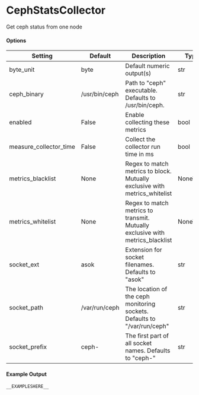 <!--This file was generated from the python source
Please edit the source to make changes
-->
CephStatsCollector
=====

Get ceph status from one node

#### Options

Setting | Default | Description | Type
--------|---------|-------------|-----
byte_unit | byte | Default numeric output(s) | str
ceph_binary | /usr/bin/ceph | Path to "ceph" executable. Defaults to /usr/bin/ceph. | str
enabled | False | Enable collecting these metrics | bool
measure_collector_time | False | Collect the collector run time in ms | bool
metrics_blacklist | None | Regex to match metrics to block. Mutually exclusive with metrics_whitelist | NoneType
metrics_whitelist | None | Regex to match metrics to transmit. Mutually exclusive with metrics_blacklist | NoneType
socket_ext | asok | Extension for socket filenames. Defaults to "asok" | str
socket_path | /var/run/ceph | The location of the ceph monitoring sockets. Defaults to "/var/run/ceph" | str
socket_prefix | ceph- | The first part of all socket names. Defaults to "ceph-" | str

#### Example Output

```
__EXAMPLESHERE__
```

